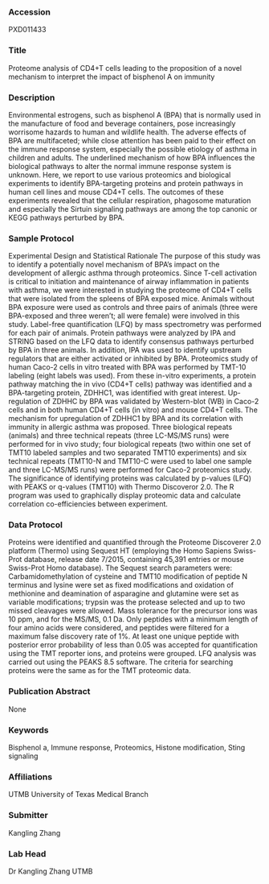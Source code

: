 ### Accession
PXD011433

### Title
Proteome analysis of CD4+T cells leading to the proposition of a novel mechanism to interpret the impact of bisphenol A on immunity

### Description
Environmental estrogens, such as bisphenol A (BPA) that is normally used in the manufacture of food and beverage containers, pose increasingly worrisome hazards to human and wildlife health. The adverse effects of BPA are multifaceted; while close attention has been paid to their effect on the immune response system, especially the possible etiology of asthma in children and adults. The underlined mechanism of how BPA influences the biological pathways to alter the normal immune response system is unknown. Here, we report to use various proteomics and biological experiments to identify BPA-targeting proteins and protein pathways in human cell lines and mouse CD4+T cells. The outcomes of these experiments revealed that the cellular respiration, phagosome maturation and especially the Sirtuin signaling pathways are among the top canonic or KEGG pathways perturbed by BPA.

### Sample Protocol
Experimental Design and Statistical Rationale The purpose of this study was to identify a potentially novel mechanism of BPA’s impact on the development of allergic asthma through proteomics. Since T-cell activation is critical to initiation and maintenance of airway inflammation in patients with asthma, we were interested in studying the proteome of CD4+T cells that were isolated from the spleens of BPA exposed mice.  Animals without BPA exposure were used as controls and three pairs of animals (three were BPA-exposed and three weren’t; all were female) were involved in this study.  Label-free quantification (LFQ) by mass spectrometry was performed for each pair of animals. Protein pathways were analyzed by IPA and STRING based on the LFQ data to identify consensus pathways perturbed by BPA in three animals. In addition, IPA was used to identify upstream regulators that are either activated or inhibited by BPA. Proteomics study of human Caco-2 cells in vitro treated with BPA was performed by TMT-10 labeling (eight labels was used). From these in-vitro experiments, a protein pathway matching the in vivo (CD4+T cells) pathway was identified and a BPA-targeting protein, ZDHHC1, was identified with great interest.  Up-regulation of ZDHHC by BPA was validated by Western-blot (WB) in Caco-2 cells and in both human CD4+T cells (in vitro) and mouse CD4+T cells.  The mechanism for upregulation of ZDHHC1 by BPA and its correlation with immunity in allergic asthma was proposed. Three biological repeats (animals) and three technical repeats (three LC-MS/MS runs) were performed for in vivo study;  four biological repeats (two within one set of TMT10 labeled samples and two separated TMT10 experiments) and six technical repeats (TMT10-N and TMT10-C were used to label one sample and three LC-MS/MS runs) were performed for Caco-2 proteomics study.  The significance of identifying proteins was calculated by p-values (LFQ) with PEAKS or q-values (TMT10) with Thermo Discoveror 2.0. The R program was used to graphically display proteomic data and calculate correlation co-efficiencies between experiment.

### Data Protocol
Proteins were identified and quantified through the Proteome Discoverer 2.0 platform (Thermo) using Sequest HT (employing the Homo Sapiens Swiss-Prot database, release date 7/2015, containing 45,391 entries or mouse Swiss-Prot Homo database). The Sequest search parameters were: Carbamidomethylation of cysteine and TMT10 modification of peptide N terminus and lysine were set as fixed modifications and oxidation of methionine and deamination of asparagine and glutamine were set as variable modifications; trypsin was the protease selected and up to two missed cleavages were allowed. Mass tolerance for the precursor ions was 10 ppm, and for the MS/MS, 0.1 Da. Only peptides with a minimum length of four amino acids were considered, and peptides were filtered for a maximum false discovery rate of 1%. At least one unique peptide with posterior error probability of less than 0.05 was accepted for quantification using the TMT reporter ions, and proteins were grouped. LFQ analysis was carried out using the PEAKS 8.5 software. The criteria for searching proteins were the same as for the TMT proteomic data.

### Publication Abstract
None

### Keywords
Bisphenol a, Immune response, Proteomics, Histone modification, Sting signaling

### Affiliations
UTMB
University of Texas Medical Branch

### Submitter
Kangling Zhang

### Lab Head
Dr Kangling Zhang
UTMB


